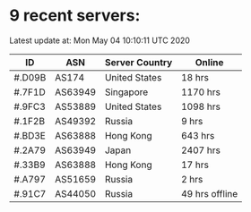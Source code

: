 # 9 recent servers:

Latest update at: Mon May 04 10:10:11 UTC 2020

| ID | ASN | Server Country | Online |
| -- | --- | -------------- | ------ |
| #.D09B | AS174 | United States | 18 hrs |
| #.7F1D | AS63949 | Singapore | 1170 hrs |
| #.9FC3 | AS53889 | United States | 1098 hrs |
| #.1F2B | AS49392 | Russia | 9 hrs |
| #.BD3E | AS63888 | Hong Kong | 643 hrs |
| #.2A79 | AS63949 | Japan | 2407 hrs |
| #.33B9 | AS63888 | Hong Kong | 17 hrs |
| #.A797 | AS51659 | Russia | 2 hrs |
| #.91C7 | AS44050 | Russia | 49 hrs offline |

